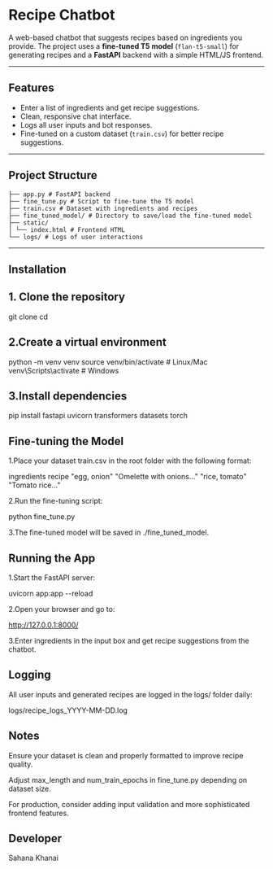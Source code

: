 # Recipe Chatbot

A web-based chatbot that suggests recipes based on ingredients you provide. The project uses a **fine-tuned T5 model** (`flan-t5-small`) for generating recipes and a **FastAPI** backend with a simple HTML/JS frontend.

---

## Features
- Enter a list of ingredients and get recipe suggestions.
- Clean, responsive chat interface.
- Logs all user inputs and bot responses.
- Fine-tuned on a custom dataset (`train.csv`) for better recipe suggestions.

---

## Project Structure
```
├── app.py # FastAPI backend
├── fine_tune.py # Script to fine-tune the T5 model
├── train.csv # Dataset with ingredients and recipes
├── fine_tuned_model/ # Directory to save/load the fine-tuned model
├── static/
│ └── index.html # Frontend HTML
└── logs/ # Logs of user interactions
```

---

## Installation

## 1. Clone the repository

git clone <repo-url>
cd <repo-folder>

## 2.Create a virtual environment

python -m venv venv
source venv/bin/activate  # Linux/Mac
venv\Scripts\activate     # Windows


## 3.Install dependencies

pip install fastapi uvicorn transformers datasets torch

## Fine-tuning the Model

1.Place your dataset train.csv in the root folder with the following format:

ingredients	recipe
"egg, onion"	"Omelette with onions..."
"rice, tomato"	"Tomato rice..."

2.Run the fine-tuning script:

python fine_tune.py


3.The fine-tuned model will be saved in ./fine_tuned_model.

## Running the App

1.Start the FastAPI server:

uvicorn app:app --reload


2.Open your browser and go to:

http://127.0.0.1:8000/


3.Enter ingredients in the input box and get recipe suggestions from the chatbot.
## Logging

All user inputs and generated recipes are logged in the logs/ folder daily:

logs/recipe_logs_YYYY-MM-DD.log

## Notes

Ensure your dataset is clean and properly formatted to improve recipe quality.

Adjust max_length and num_train_epochs in fine_tune.py depending on dataset size.

For production, consider adding input validation and more sophisticated frontend features.

## Developer

Sahana Khanai
